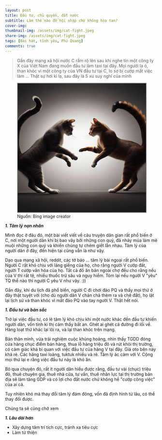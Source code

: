 ```yaml
---
layout: post
title: Đầu tư, chủ quyền, đất nước 
subtitle: Làm thế nào để hội nhập chứ không hòa tan?
cover-img: 
thumbnail-img: /assets/img/cat-fight.jpeg
share-img: /assets/img/cat-fight.jpeg
tags: [Bài hát, tình yêu, Phú Quang]
comments: true
---
```


> Gần đây mạng xã hội nước C rầm rộ lên sau khi nghe tin một công ty X của Việt Nam đang muốn đầu tư làm taxi tại đây. Mọi người la ó, than khóc vì một công ty của VN đầu tư tại C, lo sợ bị cướp mất việc làm ... Thật sự hơi kì lạ, sau đây là 5 xu suy nghĩ của mình

<figure>
<img src="/assets/img/cat-fight.jpeg" alt="" style="border: 2px solid  gray;">
<figcaption>Nguồn: Bing image creator
</figcaption>
</figure>


***1\. Tâm lý nạn nhân***

Mình đọc ở đâu đó, một bài viết viết về câu truyện dân gian rất phổ biến ở C, nơi một người dân khi bị bao vây bởi những con quỷ, đã nhảy múa làm mê muội những con quỷ và khiến chúng tự chém giết lẫn nhau. Tâm lý của người dân ở đây, đến hiện tại cũng vẫn là như vậy.

Dạo qua mạng xã hội, reddit, các tờ báo ... tâm lý bài ngoại rất phổ biến. Người C rất khó chịu với láng giềng của họ, cho rằng người V cướp đất, người T cướp văn hóa của họ. Tất cả đồ ăn bán ngoài chợ đều cho rằng nếu của V thì rất tệ, nhiều thuốc trừ sâu và nguy hiểm. Tóm lại nếu người V "yêu" TQ thế nào thì người C yêu V như vậy. :))

Gần đây, khi du lịch đã phổ biến, người C đi chơi đảo PQ và thấy mọi thứ ở đây thật tuyệt vời (cho dù người dân V chán chả thèm ra và chê đắt), họ lật lại lịch sử và than khóc vì mất đảo PQ vào tay người V. Thật hết nói.

***1\. Đầu tư và bản sắc***

Trở lại việc đầu tư, có lẽ tâm lý khó chịu khi một nước khác đến đầu tư khiến người dân, vốn tính kì thị cảm thấy bất an. Ghét ai ghét cả đường đi lối về. Hàng loạt thứ khác lại lôi ra, và lại than khóc trên mạng. 

Bản thân mình, vừa trải nghiệm cuộc khủng hoảng, nhìn thấy TGDD đóng cửa hàng chục điểm bán hàng, thua lỗ hàng triệu đô và rút khỏi thị trường, có cảm giác khá bi quan với việc đầu tư của hãng V tại đây. Giá oto bên này khá rẻ. Các hãng taxi loãng, tuktuk nhiều và rẻ. Tâm lý ác cảm với V. Cộng mọi thứ lại e rằng việc đầu tư này là khó ăn.

Bỏ qua chuyện đó, rất ít người dân hiểu được rằng, đầu tư vài (chục) triệu đô, thuê chuyên gia, thuê nhà cửa, tư vấn, thuê nhân lực tại thị trường bản địa sẽ làm tăng GDP và có lợi cho đất nước chứ không hề "cướp công việc" của ai cả. 

Tuy nhiên khó mà thay đổi tâm lý đám đông, vốn đã định hình từ lâu, có thể thay đổi được. 

Chúng ta sẽ cùng chờ xem

***1\. Lâu dài hơn***

- Xây dựng tâm trí tích cực, tránh xa tiêu cực 
- Làm từ thiện 
